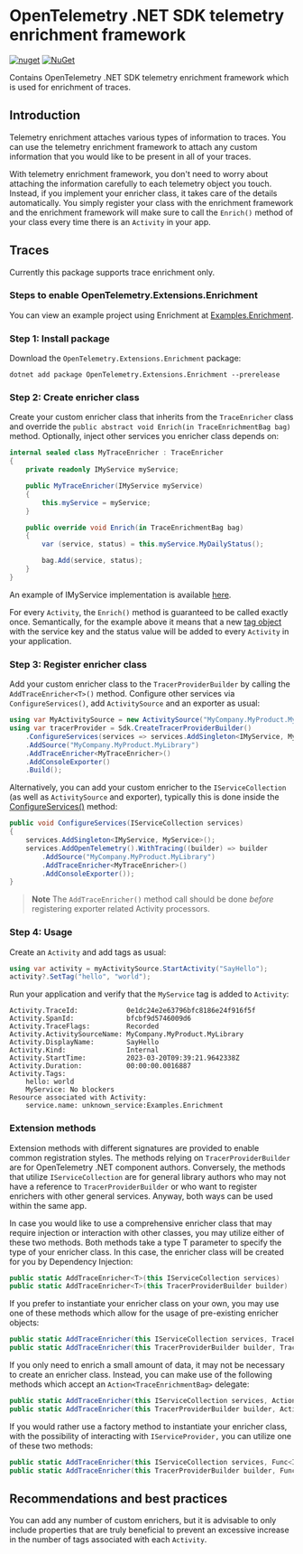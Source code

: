 # OpenTelemetry .NET SDK telemetry enrichment framework

[![nuget](https://img.shields.io/nuget/v/OpenTelemetry.Extensions.Enrichment.svg)](https://www.nuget.org/packages/OpenTelemetry.Extensions.Enrichment)
[![NuGet](https://img.shields.io/nuget/dt/OpenTelemetry.Extensions.Enrichment.svg)](https://www.nuget.org/packages/OpenTelemetry.Extensions.Enrichment)

Contains OpenTelemetry .NET SDK telemetry enrichment framework
which is used for enrichment of traces.

## Introduction

Telemetry enrichment attaches various types of information to traces.
You can use the telemetry enrichment framework to attach any custom information
that you would like to be present in all of your traces.

With telemetry enrichment framework, you don't need to worry about attaching
the information carefully to each telemetry object you touch.
Instead, if you implement your enricher class, it  takes care of the details
automatically. You simply register your class with the enrichment framework
and the enrichment framework will make sure to call the `Enrich()` method of your
class every time there is an `Activity` in your app.

## Traces

Currently this package supports trace enrichment only.

### Steps to enable OpenTelemetry.Extensions.Enrichment

You can view an example project using Enrichment at
[Examples.Enrichment](../../examples/enrichment/Examples.Enrichment/Program.cs).

### Step 1: Install package

Download the `OpenTelemetry.Extensions.Enrichment` package:

```shell
dotnet add package OpenTelemetry.Extensions.Enrichment --prerelease
```

### Step 2: Create enricher class

Create your custom enricher class that inherits from the `TraceEnricher` class
and override the `public abstract void Enrich(in TraceEnrichmentBag bag)` method.
Optionally, inject other services you enricher class depends on:

```csharp
internal sealed class MyTraceEnricher : TraceEnricher
{
    private readonly IMyService myService;

    public MyTraceEnricher(IMyService myService)
    {
        this.myService = myService;
    }

    public override void Enrich(in TraceEnrichmentBag bag)
    {
        var (service, status) = this.myService.MyDailyStatus();

        bag.Add(service, status);
    }
}
```

An example of IMyService implementation is available
[here](../../examples/enrichment/Examples.Enrichment/MyService.cs).

For every `Activity`, the `Enrich()`
method is guaranteed to be called exactly once. Semantically,
for the example above it means that a new [tag object](https://learn.microsoft.com/dotnet/api/system.diagnostics.activity.tagobjects?view=net-7.0)
with the service key and the status  value will be added to every `Activity`
in your application.

### Step 3: Register enricher class

Add your custom enricher class to the `TracerProviderBuilder` by calling the
`AddTraceEnricher<T>()` method. Configure other services via
`ConfigureServices()`, add `ActivitySource` and an exporter as usual:

```csharp
using var MyActivitySource = new ActivitySource("MyCompany.MyProduct.MyLibrary");
using var tracerProvider = Sdk.CreateTracerProviderBuilder()
    .ConfigureServices(services => services.AddSingleton<IMyService, MyService>())
    .AddSource("MyCompany.MyProduct.MyLibrary")
    .AddTraceEnricher<MyTraceEnricher>()
    .AddConsoleExporter()
    .Build();
```

Alternatively, you can add your custom enricher to the `IServiceCollection`
(as well as `ActivitySource` and exporter), typically
this is done inside the [ConfigureServices()](https://learn.microsoft.com/dotnet/api/microsoft.aspnetcore.hosting.startupbase.configureservices)
method:

```csharp
public void ConfigureServices(IServiceCollection services)
{
    services.AddSingleton<IMyService, MyService>();
    services.AddOpenTelemetry().WithTracing((builder) => builder
        .AddSource("MyCompany.MyProduct.MyLibrary")
        .AddTraceEnricher<MyTraceEnricher>()
        .AddConsoleExporter());
}
```

> **Note**
> The `AddTraceEnricher()` method call should be done *before* registering exporter
related Activity processors.

### Step 4: Usage

Create an `Activity` and add tags as usual:

```csharp
using var activity = myActivitySource.StartActivity("SayHello");
activity?.SetTag("hello", "world");
```

Run your application and verify that the `MyService` tag is added to `Activity`:

```shell
Activity.TraceId:            0e1dc24e2e63796bfc8186e24f916f5f
Activity.SpanId:             bfcbf9d5746009d6
Activity.TraceFlags:         Recorded
Activity.ActivitySourceName: MyCompany.MyProduct.MyLibrary
Activity.DisplayName:        SayHello
Activity.Kind:               Internal
Activity.StartTime:          2023-03-20T09:39:21.9642338Z
Activity.Duration:           00:00:00.0016887
Activity.Tags:
    hello: world
    MyService: No blockers
Resource associated with Activity:
    service.name: unknown_service:Examples.Enrichment
```

### Extension methods

Extension methods with different signatures are provided to enable common registration
styles. The methods relying on `TracerProviderBuilder` are for OpenTelemetry
.NET component authors. Conversely, the methods that utilize `IServiceCollection`
are for general library authors who may not have a reference to
`TracerProviderBuilder` or who want to register enrichers with other general services.
Anyway, both ways can be used within the same app.

In case you would like to use a comprehensive enricher class that may require
injection or interaction with other classes, you may utilize either of these
two methods. Both methods take a type T parameter to specify the type of your
enricher class. In this case, the enricher class will be created for you by
Dependency Injection:

```csharp
public static AddTraceEnricher<T>(this IServiceCollection services)
public static AddTraceEnricher<T>(this TracerProviderBuilder builder)
```

If you prefer to instantiate your enricher class on your own, you may use one of
these methods which allow for the usage of pre-existing enricher objects:

```csharp
public static AddTraceEnricher(this IServiceCollection services, TraceEnricher enricher)
public static AddTraceEnricher(this TracerProviderBuilder builder, TraceEnricher enricher)
```

If you only need to enrich a small amount of data, it may not be necessary to create
an enricher class. Instead, you can make use of the following methods which accept
an `Action<TraceEnrichmentBag>` delegate:

```csharp
public static AddTraceEnricher(this IServiceCollection services, Action<TraceEnrichmentBag> enrichmentAction)
public static AddTraceEnricher(this TracerProviderBuilder builder, Action<TraceEnrichmentBag> enrichmentAction)
```

If you would rather use a factory method to instantiate your enricher class,
with the possibility of interacting with `IServiceProvider,` you can utilize one
of these two methods:

```csharp
public static AddTraceEnricher(this IServiceCollection services, Func<IServiceProvider, TraceEnricher> enricherImplementationFactory)
public static AddTraceEnricher(this TracerProviderBuilder builder, Func<IServiceProvider, TraceEnricher> enricherImplementationFactory)
```

## Recommendations and best practices

You can add any number of custom enrichers, but it is advisable to only include
properties that are truly beneficial to prevent an excessive increase in the
number of tags associated with each `Activity`.
